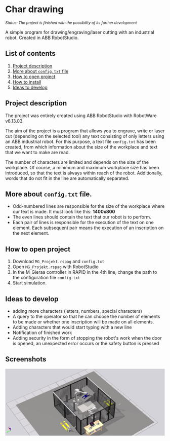 # Char drawing

<sup align = "left"> 
  
   *Status: The project is finished with the possibility of its further development*
  
</sup>

<p>
A simple program for drawing/engraving/laser cutting with an industrial robot. Created in ABB RobotStudio.
</p>

## List of contents
1. [Project description](#project-description)
2. [More about `config.txt` file](#More-about-`config.txt`-file)
3. [How to open project](#How-to-open-project)
4. [How to install](#how-to-install)
5. [Ideas to develop](#Ideas-to-develop)

## Project description
The project was entirely created using ABB RobotStudio with RobotWare v6.13.03.
<p></p>

 The aim of the project is a program that allows you to engrave, write or laser cut (depending on the selected tool) any text consisting of only letters using an ABB industrial robot.
 For this purpose, a text file `config.txt` has been created, from which information about the size of the workplace and text that we want to make are read.
  <p></p>
 The number of characters are limited and depends on the size of the workplace. Of course, a minimum and maximum workplace size has been introduced, so that the text is always within reach of the robot.
 Additionally, words that do not fit in the line are automatically separated.

## More about `config.txt` file.
- Odd-numbered lines are responsible for the size of the workplace where our text is made. It must look like this: <b> 1400x800 </b>
- The even lines should contain the text that our robot is to perform.
- Each pair of lines is responsible for the execution of the text on one element. Each subsequent pair means the execution of an inscription on the next element.

## How to open project
1. Download `MG_Projekt.rspag` and `config.txt`
2. Open `MG_Projekt.rspag` with RobotStudio
3. In the M_Gieraa controller in RAPID in the 4th line, change the path to the configuration file `config.txt`
4. Start simulation.

## Ideas to develop
- adding more characters (letters, numbers, special characters)
- A query to the operator so that he can choose the number of elements to be made or whether one inscription will be made on all elements.
- Adding characters that would start typing with a new line
- Notification of finished work
- Adding security in the form of stopping the robot's work when the door is opened, an unexpected error occurs or the safety button is pressed

## Screenshots

![App Screenshot](https://raw.githubusercontent.com/Crapteep/ABB-RobotStudio/main/views/view1.jpg)
